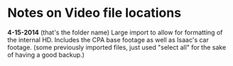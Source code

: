 # Notes on Video file locations

**4-15-2014** (that's the folder name)
Large import to allow for formatting of the internal HD. Includes the CPA base footage as well as Isaac's car footage. (some previously imported files, just used "select all" for the sake of having a good backup.)

